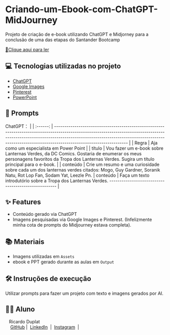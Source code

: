 # Criando-um-Ebook-com-ChatGPT-MidJourney

Projeto de criação de e-book utilizando ChatGPT e Midjorney para a conclusão de uma das etapas do Santander Bootcamp

<a href="https://github.com/duplatvv/Criando-um-Ebook-com-ChatGPT-MidJourney/blob/main/Output/ebook%20lanterna%20verde.pdf" title="View PDF now"> 📕Clique aqui para ler</a>

## 💻 Tecnologias utilizadas no projeto

- [ChatGPT](https://chat.openai.com/) 
- [Google Images](https://images.google.com)
- [Pinterest](http://www.pinterest.com)
- [PowerPoint](https://www.microsoft.com/en/microsoft-365/powerpoint)


## 🧠 Prompts


ChatGPT：
                                                                                                                                                                                                                                                                       |
| :------: | ------------------------------------------------------------------------------------------------------------------------------------------------------------------------------------------------------------------------------------------------------------------------------ |
|   Regra  | Aja como um especialista em Power Point |
|  título  | Vou fazer um e-book sobre Lanternas Verdes, da DC Comics. Gostaria de enumerar os meus personagens favoritos da Tropa dos Lanternas Verdes. Sugira um título principal para o e-book. |
| conteúdo | Crie um resumo e uma curiosidade sobre cada um dos lanternas verdes citados: Mogo, Guy Gardner, Soranik Natu, Rot Lop Fan, Sodam Yat, Leezle Pn.
| conteúdo | Faça um texto introdutório sobre a Tropa dos Lanternas Verdes.
---------------------------------------------------- |

## ✨ Features

- Conteúdo gerado via ChatGPT
- Imagens pesquisadas via Google Images e Pinterest. 
(Infelizmente minha cota de prompts do Midjourney estava completa).

## 📚 Materiais

- Imagens utilizadas em `Assets`
- ebook e PPT gerado durante as aulas em `Output`

## 🛠️ Instruções de execução

Utilizar prompts para fazer um projeto com texto e imagens gerados por AI.

## 👨‍💻 Aluno

<p>
    <p>&nbsp&nbsp&nbspRicardo Duplat<br>
    &nbsp&nbsp&nbsp
    <a href="https://github.com/duplatvv">
    GitHub</a>&nbsp;|&nbsp;
    <a href="https://www.linkedin.com/in/ricardo-duplat/">LinkedIn</a>
&nbsp;|&nbsp;
    <a href="https://www.instagram.com/duplat/">
    Instagram</a>
&nbsp;|&nbsp;</p>
</p>
<br/><br/>
<p>

